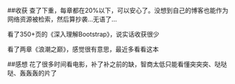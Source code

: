 ##收获
查了下重，每章都在20%以下，可以安心了。没想到自己的博客也能作为网络资源被检索，然后算抄袭...无语了...

看了350+页的《深入理解Bootstrap》，说实话收获很少

看了两章《浪潮之巅》，感觉很有意思，最近多看看这本

##感想
花了很多时间看电影，补了补之前的缺，智商太低只能看懂突突突、哒哒哒、轰轰轰的片了



